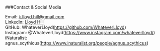###Contact & Social Media

Email: k.lloyd.hill@gmail.com</br>
Linkedin: [Lloyd Hill](https://www.linkedin.com/in/lloyd-hill-546088200/)</br>
GitHub: WhateverLloyd(https://github.com/WhateverLloyd)</br>
Instagram: @WhateverLloyd(https://www.instagram.com/whateverlloyd/)</br>
iNaturalist: agnus_scythicus(https://www.inaturalist.org/people/agnus_scythicus)</br>
